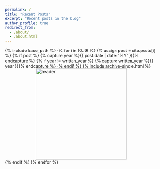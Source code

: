 ```yaml
---
permalink: /
title: "Recent Posts"
excerpt: "Recent posts in the blog"
author_profile: true
redirect_from: 
  - /about/
  - /about.html
---
```


{% include base_path %}
{% for i in (0..9) %}
  {% assign post = site.posts[i] %}
  {% if post %}
    {% capture year %}{{ post.date | date: '%Y' }}{% endcapture %}
    {% if year != written_year %}
      {% capture written_year %}{{ year }}{% endcapture %}
    {% endif %}
    {% include archive-single.html %}
<img src="{{ post.header }}" alt="header" style="width: auto; height: 300px; display: block;margin-left: auto;margin-right: auto;">
  {% endif %}
{% endfor %}
